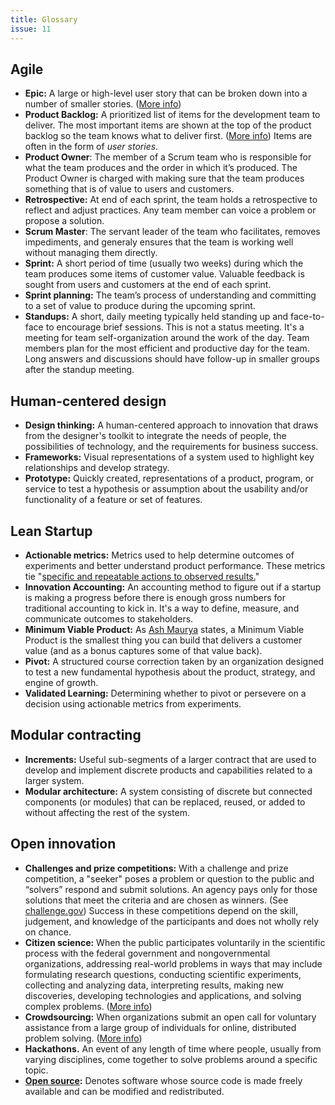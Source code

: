 ```yaml
---
title: Glossary
issue: 11
---
```


## Agile

* **Epic:**  A large or high-level user story that can be broken down into a number of smaller stories. ([More info](https://confluence.atlassian.com/agile/jira-agile-user-s-guide/working-with-epics)) 
* **Product Backlog:** A prioritized list of items for the development team to deliver. The most important items are shown at the top of the product backlog so the team knows what to deliver first. ([More info](https://www.atlassian.com/agile/backlogs)) Items are often in the form of *user stories*.
* **Product Owner**: The member of a Scrum team who is responsible for what the team produces and the order in which it’s produced. The Product Owner is charged with making sure that the team produces something that is of value to users and customers.
* **Retrospective:** At end of each sprint, the team holds a retrospective to reflect and adjust practices. Any team member can voice a problem or propose a solution.
* **Scrum Master**: The servant leader of the team who facilitates, removes impediments, and generaly ensures that the team is working well without managing them directly.
* **Sprint:** A short period of time (usually two weeks) during which the team produces some items of customer value.  Valuable feedback is sought from users and customers at the end of each sprint.
* **Sprint planning:** The team’s process of understanding and committing to a set of value to produce during the upcoming sprint.
* **Standups:** A short, daily meeting typically held standing up and face-to-face to encourage brief sessions. This is not a status meeting. It's a meeting for team self-organization around the work of the day. Team members plan for the most efficient and productive day for the team. Long answers and discussions should have follow-up in smaller groups after the standup meeting.

## Human-centered design

* **Design thinking:** A human-centered approach to innovation that draws from the designer's toolkit to integrate the needs of people, the possibilities of technology, and the requirements for business success.
* **Frameworks:** Visual representations of a system used to highlight key relationships and develop strategy.
* **Prototype:** Quickly created, representations of a product, program, or service to test a hypothesis or assumption about the usability and/or functionality of a feature or set of features.

## Lean Startup

* **Actionable metrics:** Metrics used to help determine outcomes of experiments and better understand product performance. These metrics tie "[specific and repeatable actions to observed results.](https://leanstack.com/3-rules-to-actionable-metrics/)"
* **Innovation Accounting:** An accounting method to figure out if a startup is making a progress before there is enough gross numbers for traditional accounting to kick in. It's a way to define, measure, and communicate outcomes to stakeholders.
* **Minimum Viable Product:** As [Ash Maurya](https://leanstack.com/minimum-viable-product/) states, a Minimum Viable Product is the smallest thing you can build that delivers a customer value (and as a bonus captures some of that value back).
* **Pivot:** A structured course correction taken by an organization designed to test a new fundamental hypothesis about the product, strategy, and engine of growth.
* **Validated Learning:** Determining whether to pivot or persevere on a decision using actionable metrics from experiments. 

## Modular contracting

* **Increments:** Useful sub-segments of a larger contract that are used to develop and implement discrete products and capabilities related to a larger system.
* **Modular architecture:** A system consisting of discrete but connected components (or modules) that can be replaced, reused, or added to without affecting the rest of the system.

## Open innovation

* **Challenges and prize competitions:** With a challenge and prize competition, a "seeker" poses a problem or question to the public and “solvers” respond and submit solutions. An agency pays only for those solutions that meet the criteria and are chosen as winners. (See [challenge.gov](https://www.challenge.gov/about/)) Success in these competitions depend on the skill, judgement, and knowledge of the participants and does not wholly rely on chance.
* **Citizen science:** When the public participates voluntarily in the scientific process with the federal government and nongovernmental organizations, addressing real-world problems in ways that may include formulating research questions, conducting scientific experiments, collecting and analyzing data, interpreting results, making new discoveries, developing technologies and applications, and solving complex problems. ([More info](https://www.citizenscience.gov/about/))
* **Crowdsourcing:** When organizations submit an open call for voluntary assistance from a large group of individuals for online, distributed problem solving. ([More info](https://www.citizenscience.gov/about/))
* **Hackathons.** An event of any length of time where people, usually from varying disciplines, come together to solve problems around a specific topic.
* **[Open source](https://opensource.org/osd-annotated):** Denotes software whose source code is made freely available and can be modified and redistributed.
